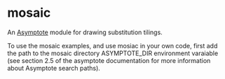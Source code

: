 # mosaic
An [Asymptote](https://asymptote.sourceforge.io "Asymptote: The Vector Graphics Language") module for drawing substitution tilings.

To use the mosaic examples, and use mosiac in your own code, first  add the path to the mosaic directory ASYMPTOTE_DIR environment varaiable (see section 2.5 of the asymptote documentation for more information about Asymptote search paths).
